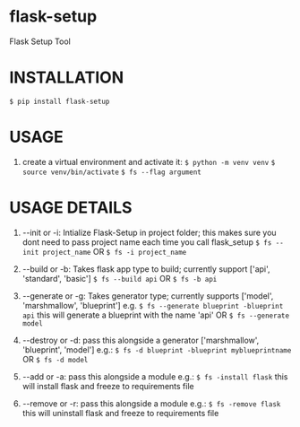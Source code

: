 # flask-setup #
Flask Setup Tool

# INSTALLATION #
`$ pip install flask-setup`

# USAGE #

1. create a virtual environment and activate it:
   `$ python -m venv venv`
   `$ source venv/bin/activate`
   `$ fs --flag argument`

# USAGE DETAILS #

1. --init or -i: Intialize Flask-Setup in project folder; this makes sure you dont need to pass
   project name each time you call flask_setup
    `$ fs --init project_name` OR `$ fs -i project_name`

2. --build or -b: Takes flask app type to build; currently support ['api', 'standard', 'basic']
    `$ fs --build api` OR `$ fs -b api`

3. --generate or -g: Takes generator type; currently supports ['model', 'marshmallow', 'blueprint'] e.g.
    `$ fs --generate blueprint -blueprint api` this will generate a blueprint with the name 'api'
    OR 
    `$ fs --generate model`

4.  --destroy or -d: pass this alongside a generator ['marshmallow', 'blueprint', 'model'] e.g.:
    `$ fs -d blueprint -blueprint myblueprintname`
    OR 
    `$ fs -d model`
5.  --add or -a: pass this alongside a module e.g.:
    `$ fs -install flask` this will install flask and freeze to requirements file
6.  --remove or -r: pass this alongside a module e.g.:
    `$ fs -remove flask` this will uninstall flask and freeze to requirements file